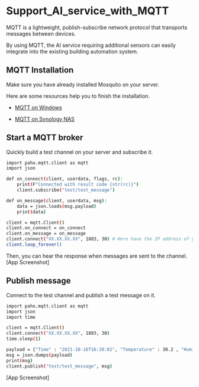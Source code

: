 # Support_AI_service_with_MQTT
MQTT is a lightweight, publish-subscribe network protocol that transports messages between devices. 

By using MQTT, the AI service requiring additional sensors can easily integrate into the existing building automation system.

## MQTT Installation
Make sure you have already installed Mosquito on your server.

Here are some resources help you to finish the installation.

- [MQTT on Windows](https://delightnet.nl/index.php/mqtt/12-mqtt-broker-installation)
 
- [MQTT on Synology NAS](https://www.youtube.com/watch?v=b3A1RJdDf-w&ab_channel=ediy)

## Start a MQTT broker
Quickly build a test channel on your server and subscribe it.
```bash
import paho.mqtt.client as mqtt
import json

def on_connect(client, userdata, flags, rc):
    print(F"Connected with result code {str(rc)}")
    client.subscribe("test/test_message")

def on_message(client, userdata, msg):
    data = json.loads(msg.payload)
    print(data)

client = mqtt.Client()
client.on_connect = on_connect
client.on_message = on_message
client.connect("XX.XX.XX.XX", 1883, 30) # Here have the IP address of your MQTT server
client.loop_forever()
```
Then, you can hear the response when messages are sent to the channel.
[App Screenshot]

## Publish message
Connect to the test channel and publish a test message on it.

```bash
import paho.mqtt.client as mqtt
import json  
import time

client = mqtt.Client()
client.connect("XX.XX.XX.XX", 1883, 30)
time.sleep(1)

payload = {"Time" : "2021-10-16T16:38:02", "Temperature" : 30.2 , "Humid": 58.0}
msg = json.dumps(payload)
print(msg)
client.publish("test/test_message", msg)
```
[App Screenshot]



